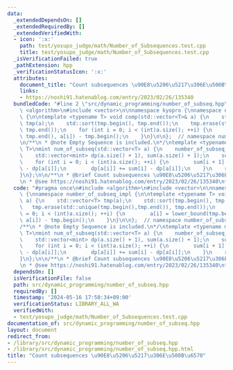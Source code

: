 ```yaml
---
data:
  _extendedDependsOn: []
  _extendedRequiredBy: []
  _extendedVerifiedWith:
  - icon: ':x:'
    path: test/yosupo_judge/math/Number_of_Subsequences.test.cpp
    title: test/yosupo_judge/math/Number_of_Subsequences.test.cpp
  _isVerificationFailed: true
  _pathExtension: hpp
  _verificationStatusIcon: ':x:'
  attributes:
    document_title: "Count subsequences \u90E8\u5206\u5217\u306E\u500B\u6570"
    links:
    - https://noshi91.hatenablog.com/entry/2023/02/26/135340
  bundledCode: "#line 2 \"src/dynamic_programming/number_of_subseq.hpp\"\n#include\
    \ <algorithm>\n#include <vector>\n\nnamespace kyopro {\nnamespace number_of_subseq_impl\
    \ {\n\ntemplate <typename T> void comp(std::vector<T>& a) {\n    std::vector<T>\
    \ tmp(a);\n    std::sort(tmp.begin(), tmp.end());\n    tmp.erase(std::unique(tmp.begin(),tmp.end()),\
    \ tmp.end());\n    for (int i = 0; i < (int)a.size(); ++i) {\n        a[i] = lower_bound(tmp.begin(),\
    \ tmp.end(), a[i]) - tmp.begin();\n    }\n}\n\n};  // namespace number_of_subseq_impl\n\
    \n/**\n * @note Empty Sequence is included.\n*/\ntemplate <typename mint, typename\
    \ T>\nmint num_of_subseq(std::vector<T> a) {\n    number_of_subseq_impl::comp(a);\n\
    \    std::vector<mint> dp(a.size() + 1), sum(a.size() + 1);\n    sum[0] = mint(1);\n\
    \    for (int i = 0; i < (int)a.size(); ++i) {\n        sum[i + 1] = 2 * sum[i]\
    \ - dp[a[i]];\n        dp[a[i]] += sum[i] - dp[a[i]];\n    }\n    return sum[a.size()];\n\
    }\n};\n\n/**\n * @brief Count subsequences \u90E8\u5206\u5217\u306E\u500B\u6570\
    \n * @see https://noshi91.hatenablog.com/entry/2023/02/26/135340\n*/\n"
  code: "#pragma once\n#include <algorithm>\n#include <vector>\n\nnamespace kyopro\
    \ {\nnamespace number_of_subseq_impl {\n\ntemplate <typename T> void comp(std::vector<T>&\
    \ a) {\n    std::vector<T> tmp(a);\n    std::sort(tmp.begin(), tmp.end());\n \
    \   tmp.erase(std::unique(tmp.begin(),tmp.end()), tmp.end());\n    for (int i\
    \ = 0; i < (int)a.size(); ++i) {\n        a[i] = lower_bound(tmp.begin(), tmp.end(),\
    \ a[i]) - tmp.begin();\n    }\n}\n\n};  // namespace number_of_subseq_impl\n\n\
    /**\n * @note Empty Sequence is included.\n*/\ntemplate <typename mint, typename\
    \ T>\nmint num_of_subseq(std::vector<T> a) {\n    number_of_subseq_impl::comp(a);\n\
    \    std::vector<mint> dp(a.size() + 1), sum(a.size() + 1);\n    sum[0] = mint(1);\n\
    \    for (int i = 0; i < (int)a.size(); ++i) {\n        sum[i + 1] = 2 * sum[i]\
    \ - dp[a[i]];\n        dp[a[i]] += sum[i] - dp[a[i]];\n    }\n    return sum[a.size()];\n\
    }\n};\n\n/**\n * @brief Count subsequences \u90E8\u5206\u5217\u306E\u500B\u6570\
    \n * @see https://noshi91.hatenablog.com/entry/2023/02/26/135340\n*/"
  dependsOn: []
  isVerificationFile: false
  path: src/dynamic_programming/number_of_subseq.hpp
  requiredBy: []
  timestamp: '2024-05-16 17:50:34+09:00'
  verificationStatus: LIBRARY_ALL_WA
  verifiedWith:
  - test/yosupo_judge/math/Number_of_Subsequences.test.cpp
documentation_of: src/dynamic_programming/number_of_subseq.hpp
layout: document
redirect_from:
- /library/src/dynamic_programming/number_of_subseq.hpp
- /library/src/dynamic_programming/number_of_subseq.hpp.html
title: "Count subsequences \u90E8\u5206\u5217\u306E\u500B\u6570"
---
```

